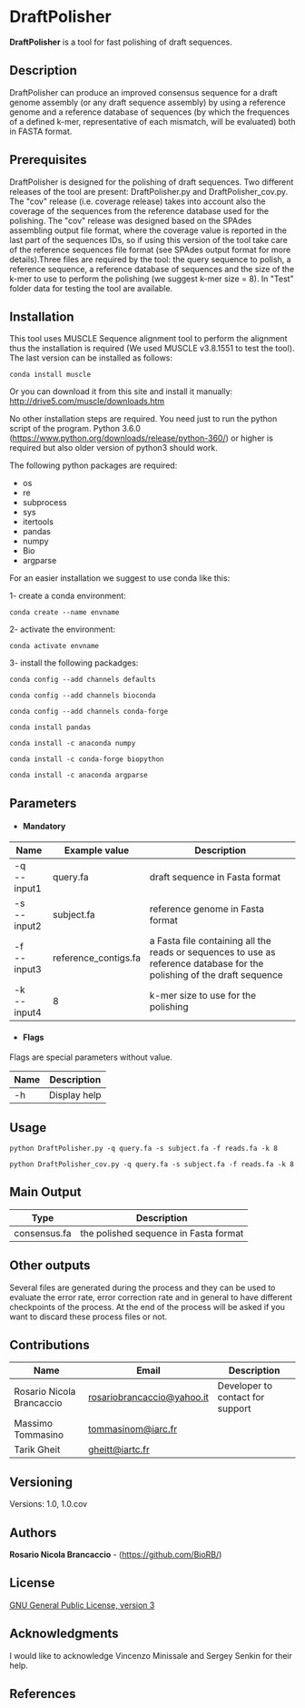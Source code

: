 # DraftPolisher

**DraftPolisher** is a tool for fast polishing of draft sequences.

## Description

DraftPolisher can produce an improved consensus sequence for a draft genome assembly (or any draft sequence assembly) by using a reference genome and a reference database of sequences (by which the frequences of a defined k-mer, representative of each mismatch, will be evaluated) both in FASTA format. 

## Prerequisites

DraftPolisher is designed for the polishing of draft sequences. Two different releases of the tool are present: DraftPolisher.py and DraftPolisher_cov.py. The "cov" release (i.e. coverage release)  takes into account also the coverage of the sequences from the reference database used for the polishing. The "cov" release was designed based on the SPAdes assembling output file format, where the coverage value is reported in the last part of the sequences IDs, so if using this version of the tool take care of the reference sequences file format (see SPAdes output format for more details).Three files are required by the tool: the query sequence to polish, a reference sequence, a reference database of sequences and the size of the k-mer to use to perform the polishing (we suggest k-mer size = 8). In "Test" folder data for testing the tool are available.

## Installation
This tool uses MUSCLE Sequence alignment tool to perform the alignment thus the installation is required (We used MUSCLE v3.8.1551 to test the tool).
The last version can be installed as follows:

```
conda install muscle
```
Or you can download it from this site and install it manually: http://drive5.com/muscle/downloads.htm

No other installation steps are required. You need just to run the python script of the program. 
Python 3.6.0 (https://www.python.org/downloads/release/python-360/) or higher is required but also older version of python3 should work.

The following python packages are required:
- os
- re
- subprocess
- sys
- itertools
- pandas
- numpy
- Bio
- argparse

For an easier installation we suggest to use conda like this:

1- create a conda environment:

```conda create --name envname```

2- activate the environment:

```conda activate envname```

3- install the following packadges:

```conda config --add channels defaults```

```conda config --add channels bioconda```

```conda config --add channels conda-forge```

```conda install pandas```

```conda install -c anaconda numpy```

```conda install -c conda-forge biopython```

```conda install -c anaconda argparse```



## Parameters

  * #### Mandatory
| Name  | Example value | Description     |
|-------|---------------|-----------------|
| -q <br/> --input1| query.fa | draft sequence in Fasta format |
| -s <br/> --input2| subject.fa | reference genome in Fasta format |
| -f <br/> --input3| reference_contigs.fa | a Fasta file containing all the reads or sequences to use as reference database for the polishing of the draft sequence|
| -k <br/> --input4| 8 | k-mer size to use for the polishing 
  * #### Flags

Flags are special parameters without value.

| Name      | Description     |
|-----------|-----------------|
| -h   | Display help |

## Usage 

```
python DraftPolisher.py -q query.fa -s subject.fa -f reads.fa -k 8
```

```
python DraftPolisher_cov.py -q query.fa -s subject.fa -f reads.fa -k 8
```


## Main Output

| Type      | Description     |
  |-----------|---------------|
  | consensus.fa    | the polished sequence in Fasta format |

## Other outputs

Several files are generated during the process and they can be used to evaluate the error rate, error correction rate and in general to have different checkpoints of the process. At the end of the process will be asked if you want to discard these process files or not.

## Contributions

| Name      | Email | Description     |
|-----------|---------------|-----------------|
  | Rosario Nicola Brancaccio | rosariobrancaccio@yahoo.it | Developer to contact for support |
  | Massimo Tommasino | tommasinom@iarc.fr
  | Tarik Gheit | gheitt@iartc.fr
  
## Versioning

Versions: 1.0, 1.0.cov


## Authors

**Rosario Nicola Brancaccio** - (https://github.com/BioRB/)

## License
[GNU General Public License, version 3](https://www.gnu.org/licenses/gpl-3.0.html)


## Acknowledgments
I would like to acknowledge Vincenzo Minissale and Sergey Senkin for their help.

## References
